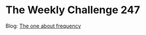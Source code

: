 # The Weekly Challenge 247

Blog: [The one about frequency](https://dev.to/simongreennet/the-one-about-frequency-la6)
